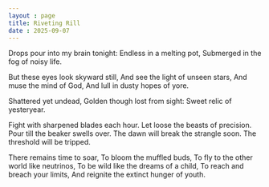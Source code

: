 ```yaml
---
layout : page
title: Riveting Rill
date : 2025-09-07
---
```


Drops pour into my brain tonight:
Endless in a melting pot,
Submerged in the fog of noisy life.

But these eyes look skyward still,
And see the light of unseen stars,
And muse the mind of God,
And lull in dusty hopes of yore.

Shattered yet undead,
Golden though lost from sight:
Sweet relic of yesteryear.

Fight with sharpened blades each hour.
Let loose the beasts of precision.
Pour till the beaker swells over.
The dawn will break the strangle soon.
The threshold will be tripped.

There remains time to soar,
To bloom the muffled buds,
To fly to the other world like neutrinos,
To be wild like the dreams of a child,
To reach and breach your limits,
And reignite the extinct hunger of youth.
